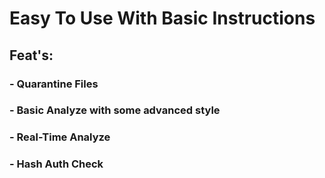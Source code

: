# Easy To Use With Basic Instructions
## Feat's:
### - Quarantine Files
### - Basic Analyze with some advanced style
### - Real-Time Analyze
### - Hash Auth Check
